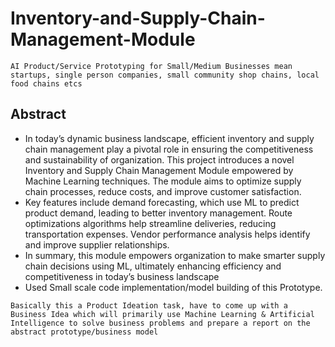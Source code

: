 # Inventory-and-Supply-Chain-Management-Module

`AI Product/Service Prototyping for Small/Medium Businesses mean startups, single person companies, small community shop chains, local food chains etcs`

## Abstract
* In today’s dynamic business landscape, efficient inventory and supply chain management
play a pivotal role in ensuring the competitiveness and sustainability of organization. This
project introduces a novel Inventory and Supply Chain Management Module empowered by
Machine Learning techniques. The module aims to optimize supply chain processes, reduce
costs, and improve customer satisfaction.
* Key features include demand forecasting, which use ML to predict product demand, leading
to better inventory management. Route optimizations algorithms help streamline deliveries,
reducing transportation expenses. Vendor performance analysis helps identify and improve
supplier relationships.
* In summary, this module empowers organization to make smarter supply chain decisions
using ML, ultimately enhancing efficiency and competitiveness in today’s business
landscape
* Used Small scale code implementation/model building of this Prototype.

`Basically this a Product Ideation task, have to come up with a Business Idea which will primarily use Machine Learning & Artificial Intelligence to solve business problems and prepare a report on the abstract prototype/business model`
